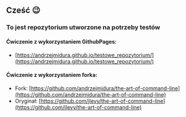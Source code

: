## Cześć :wink:
### To jest repozytorium utworzone na potrzeby testów

#### Ćwiczenie z wykorzystaniem GithubPages:
- [https://andrzejmidura.github.io/testowe_repozytorium/](https://andrzejmidura.github.io/testowe_repozytorium/)

#### Ćwiczenie z wykorzystaniem forka:

- Fork: [https://github.com/andrzejmidura/the-art-of-command-line](https://github.com/andrzejmidura/the-art-of-command-line)
- Oryginał: [https://github.com/jlevy/the-art-of-command-line](https://github.com/jlevy/the-art-of-command-line)
